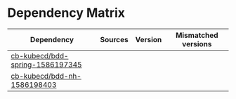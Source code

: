 # Dependency Matrix

Dependency | Sources | Version | Mismatched versions
---------- | ------- | ------- | -------------------
[cb-kubecd/bdd-spring-1586197345](https://github.com/cb-kubecd/bdd-spring-1586197345.git) |  | []() | 
[cb-kubecd/bdd-nh-1586198403](https://github.com/cb-kubecd/bdd-nh-1586198403.git) |  | []() | 
